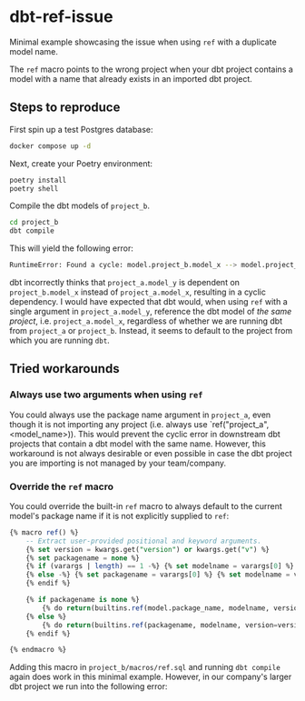 # dbt-ref-issue

Minimal example showcasing the issue when using `ref` with a duplicate model name. 

The `ref` macro points to the wrong project when your dbt project contains a model with
a name that already exists in an imported dbt project.

## Steps to reproduce

First spin up a test Postgres database:

```bash
docker compose up -d
```

Next, create your Poetry environment:

```bash
poetry install
poetry shell
```

Compile the dbt models of `project_b`.
```bash
cd project_b
dbt compile
```

This will yield the following error:
```bash
RuntimeError: Found a cycle: model.project_b.model_x --> model.project_a.model_y
```

dbt incorrectly thinks that `project_a.model_y` is dependent on `project_b.model_x`
instead of `project_a.model_x`, resulting in a cyclic dependency. I would have expected
that dbt would, when using `ref` with a single argument in `project_a.model_y`,
reference the dbt model of _the same project_, i.e. `project_a.model_x`, regardless of 
whether we are running dbt from `project_a` or `project_b`. Instead, it seems to default
to the project from which you are running `dbt`.

## Tried workarounds

### Always use two arguments when using `ref`

You could always use the package name argument in `project_a`, even though it is
not importing any project (i.e. always use `ref("project_a", <model_name>)). This
would prevent the cyclic error in downstream dbt projects that contain a dbt model
with the same name. However, this workaround is not always desirable or even possible
in case the dbt project you are importing is not managed by your team/company.

### Override the `ref` macro

You could override the built-in `ref` macro to always default to the current model's 
package name if it is not explicitly supplied to `ref`:

```sql
{% macro ref() %}
    -- Extract user-provided positional and keyword arguments.
    {% set version = kwargs.get("version") or kwargs.get("v") %}
    {% set packagename = none %}
    {% if (varargs | length) == 1 -%} {% set modelname = varargs[0] %}
    {% else -%} {% set packagename = varargs[0] %} {% set modelname = varargs[1] %}
    {% endif %}

    {% if packagename is none %}
        {% do return(builtins.ref(model.package_name, modelname, version=version)) %}
    {% else %} 
        {% do return(builtins.ref(packagename, modelname, version=version)) %}
    {% endif %}

{% endmacro %}

```

Adding this macro in `project_b/macros/ref.sql` and running `dbt compile` again does
work in this minimal example. However, in our company's larger dbt project we run into
the following error:
